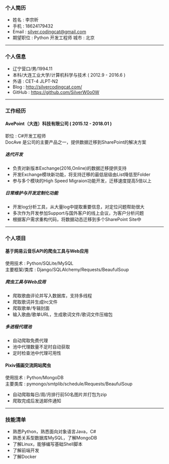 ### 个人简历
* 姓名 : 李宗昕
* 手机 : 18624179432
* Email : silver.codingcat@gmail.com
* 期望职位 : Python 开发工程师  城市 : 北京
***

### 个人信息
* 辽宁营口/男/1994.11
* 本科/大连工业大学/计算机科学与技术 ( 2012.9 - 2016.6 )
* 外语 : CET-4 JLPT-N2
* Blog : http://silvercodingcat.com/
* GitHub : https://github.com/SilverW0o0W
***

### 工作经历
#### AvePoint（大连）科技有限公司 ( 2015.12 - 2018.01 )
职位 : C#开发工程师  
DocAve 是公司的主要产品之一，提供数据迁移到SharePoint的解决方案

##### 迭代开发
* 负责对新版本Exchange(2016,Online)的数据迁移提供支持
* 开发Exchange模块新功能，将支持迁移的最低层级由List降低至Folder
* 参与多个模块的High Speed Migraion功能开发，迁移速度提高5倍以上

##### 日常维护与开发定制化功能
* 开发log分析工具，从大量log中提取重要信息，对定位问题帮助很大
* 多次作为开发参加Support与国外客户的线上会议，为客户分析问题
* 根据客户需求重构代码，将数据动态迁移到多个SharePoint Site中
***

### 个人项目

#### 基于网易云音乐API的爬虫工具与Web应用
使用技术 : Python/SQLite/MySQL  
主要框架/类库 : Django/SQLAlchemy/Requests/BeaufulSoup

##### 爬虫工具与Web应用
* 爬取歌曲评论并写入数据库，支持多线程
* 爬取歌词并生成lrc文件
* 爬取歌单/专辑封面
* 输入歌曲/歌单URL，生成歌词文件/歌词文件压缩包

##### 多进程代理池
* 自动爬取免费代理
* 池中代理数量不足时自动获取
* 定时检查池中代理可用性

#### Pixiv插画交流网站爬虫
使用技术 : Python/MongoDB  
主要类库 : pymongo/smtplib/schedule/Requests/BeaufulSoup  

* 自动爬取每日/周/月排行前50名图片并打包为zip
* 爬取完成后发送邮件通知
***

### 技能清单
* 熟悉Python，熟悉面向对象语言Java，C#
* 熟悉关系型数据库MySQL，了解MongoDB
* 了解Linux，能够编写基础Shell脚本
* 了解前端开发
* 了解Docker